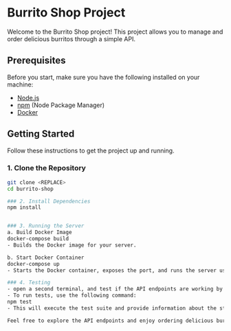 # Burrito Shop Project

Welcome to the Burrito Shop project! This project allows you to manage and order delicious burritos through a simple API.

## Prerequisites

Before you start, make sure you have the following installed on your machine:

- [Node.js](https://nodejs.org/)
- [npm](https://www.npmjs.com/) (Node Package Manager)
- [Docker](https://www.docker.com/)

## Getting Started

Follow these instructions to get the project up and running.

### 1. Clone the Repository

```bash
git clone <REPLACE>
cd burrito-shop

### 2. Install Dependencies
npm install


### 3. Running the Server
a. Build Docker Image
docker-compose build
- Builds the Docker image for your server.

b. Start Docker Container
docker-compose up
- Starts the Docker container, exposes the port, and runs the server using npm run start.

### 4. Testing
- open a second terminal, and test if the API endpoints are working by running the each commands in example_commands.js
- To run tests, use the following command:
npm test
- This will execute the test suite and provide information about the status of your API.

Feel free to explore the API endpoints and enjoy ordering delicious burritos!
